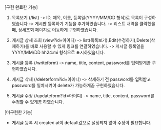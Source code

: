 [구현 완료한 기능]
1. 목록보기 (/list)
   -> ID, 제목, 이름, 등록일(YYYY/MM/DD 형식)로 목록이 구성하였습니다
   -> 게시판 등록하기 기능을 추가하였습니다.
   -> 리스트 내역을 클릭했을 때, 상세조회 페이지로 이동하게 구현하였습니다.

2. 게시글 상세 조회 (view?id=아이디)
   -> list(목록보기),Edit(수정하기),Delete(삭제하기)를 바로 사용할 수 있게 링크를 연결하였습니다.
   -> 게시글 등록일을  YYYY/MM/DD hh24:mi 형식으로 표시하였습니다.

3. 게시글 등록 (/writeform)
   -> name, title, content, password를 입력받게끔 구현하였습니다.

4. 게시글 삭제 (/deleteform?id=아이디)
   -> 삭제하기 전 password를 입력받고 password를 일치시켜야 delete가 가능하게끔 구현하였습니다.

5. 게시글 수정 (/updateform?id=아이디)
   -> name, title, content, password를 수정할 수 있게끔 하였습니다.


[미구현한 기능]
- 게시글 등록 시 created at이 default값으로 설정되지 않아 수정이 필요합니다.
